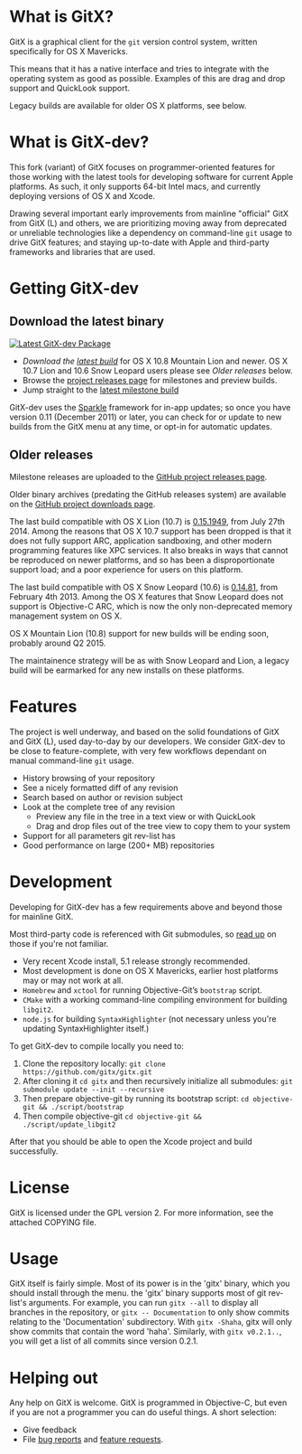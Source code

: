 # What is GitX?

GitX is a graphical client for the `git` version control system, written
specifically for OS X Mavericks.

This means that it has a native interface and tries to integrate with the
operating system as good as possible. Examples of this are drag and drop
support and QuickLook support.

Legacy builds are available for older OS X platforms, see below.

# What is GitX-dev?

This fork (variant) of GitX focuses on programmer-oriented features for those
working with the latest tools for developing software for current Apple platforms.
As such, it only supports 64-bit Intel macs, and currently deploying versions of OS X and Xcode.

Drawing several important early improvements from mainline "official" GitX 
from GitX (L) and others, we are prioritizing moving away from deprecated
or unreliable technologies like a dependency on command-line `git` usage
to drive GitX features; and staying up-to-date with Apple and third-party
frameworks and libraries that are used.

# Getting GitX-dev

## Download the latest binary

[![Latest GitX-dev Package](http://rowanj.github.io/gitx/images/Download.png)](http://builds.phere.net/GitX/development/GitX-dev.dmg)

* *Download the [latest build](http://builds.phere.net/GitX/development/GitX-dev.dmg)* for OS X 10.8 Mountain Lion and newer.  OS X 10.7 Lion and 10.6 Snow Leopard users please see *Older releases* below.
* Browse the [project releases page](https://github.com/rowanj/gitx/releases) for milestones and preview builds.
* Jump straight to the [latest milestone build](https://github.com/rowanj/gitx/releases/latest)

GitX-dev uses the [Sparkle](http://sparkle.andymatuschak.org/) framework for in-app updates; so once you have version 0.11 (December 2011) or later, you can check for or update to new builds from the GitX menu at any time, or opt-in for automatic updates.

## Older releases

Milestone releases are uploaded to the [GitHub project releases page](https://github.com/rowanj/gitx/releases).

Older binary archives (predating the GitHub releases system) are available on the [GitHub project downloads page](https://github.com/rowanj/gitx/downloads).

The last build compatible with OS X Lion (10.7) is [0.15.1949](http://builds.phere.net/GitX/development/GitX-dev-1949.dmg), from July 27th 2014.  Among the reasons that OS X 10.7 support has been dropped is that it does not fully support ARC, application sandboxing, and other modern programming features like XPC services.  It also breaks in ways that cannot be reproduced on newer platforms, and so has been a disproportionate support load; and a poor experience for users on this platform.

The last build compatible with OS X Snow Leopard (10.6) is [0.14.81](http://builds.phere.net/GitX/development/GitX-dev-81.dmg), from February 4th 2013.  Among the OS X features that Snow Leopard does not support is Objective-C ARC, which is now the only non-deprecated memory management system on OS X.

OS X Mountain Lion (10.8) support for new builds will be ending soon, probably around Q2 2015.

The maintainence strategy will be as with Snow Leopard and Lion,
a legacy build will be earmarked for any new installs on these platforms.


# Features

The project is well underway, and based on the solid foundations of GitX and
GitX (L), used day-to-day by our developers.  We consider GitX-dev to be
close to feature-complete, with very few workflows dependant on manual
command-line `git` usage.

  * History browsing of your repository
  * See a nicely formatted diff of any revision
  * Search based on author or revision subject
  * Look at the complete tree of any revision
    * Preview any file in the tree in a text view or with QuickLook
    * Drag and drop files out of the tree view to copy them to your system
  * Support for all parameters git rev-list has
  * Good performance on large (200+ MB) repositories

# Development

Developing for GitX-dev has a few requirements above and beyond those
for mainline GitX.

Most third-party code is referenced with Git submodules, so [read up](http://book.git-scm.com/5_submodules.html) on those if you're not familiar.

  * Very recent Xcode install, 5.1 release strongly recommended.
  * Most development is done on OS X Mavericks, earlier host platforms may or may not work at all.
  * `Homebrew` and `xctool` for running Objective-Git’s `bootstrap` script.
  * `CMake` with a working command-line compiling environment for building `libgit2`.
  * `node.js` for building `SyntaxHighlighter` (not necessary unless you're updating SyntaxHighlighter itself.)

To get GitX-dev to compile locally you need to:

  1. Clone the repository locally: `git clone https://github.com/gitx/gitx.git`
  2. After cloning it `cd gitx` and then recursively initialize all submodules: `git submodule update --init --recursive`
  3. Then prepare objective-git by running its bootstrap script: `cd objective-git && ./script/bootstrap`
  4. Then compile objective-git `cd objective-git && ./script/update_libgit2`

After that you should be able to open the Xcode project and build successfully.

# License

GitX is licensed under the GPL version 2. For more information, see the attached COPYING file.

# Usage

GitX itself is fairly simple. Most of its power is in the 'gitx' binary, which
you should install through the menu. the 'gitx' binary supports most of git
rev-list's arguments. For example, you can run `gitx --all` to display all
branches in the repository, or `gitx -- Documentation` to only show commits
relating to the 'Documentation' subdirectory. With `gitx -Shaha`, gitx will
only show commits that contain the word 'haha'. Similarly, with `gitx
v0.2.1..`, you will get a list of all commits since version 0.2.1.

# Helping out

Any help on GitX is welcome. GitX is programmed in Objective-C, but even if
you are not a programmer you can do useful things. A short selection:

  * Give feedback
  * File [bug reports](https://github.com/rowanj/gitx/issues?labels=Bug) and [feature requests](https://github.com/rowanj/gitx/issues?labels=Feature).
